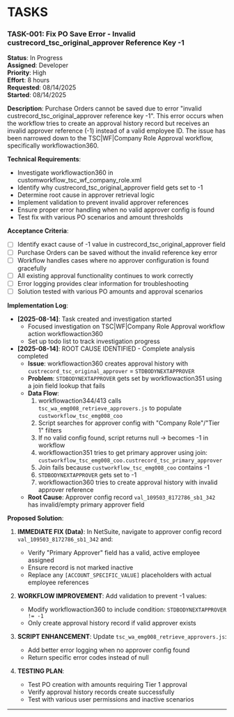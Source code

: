 # TASKS

### TASK-001: Fix PO Save Error - Invalid custrecord_tsc_original_approver Reference Key -1
**Status**: In Progress  
**Assigned**: Developer  
**Priority**: High  
**Effort**: 8 hours  
**Requested**: 08/14/2025  
**Started**: 08/14/2025  

**Description**: Purchase Orders cannot be saved due to error "invalid custrecord_tsc_original_approver reference key -1". This error occurs when the workflow tries to create an approval history record but receives an invalid approver reference (-1) instead of a valid employee ID. The issue has been narrowed down to the TSC|WF|Company Role Approval workflow, specifically workflowaction360.

**Technical Requirements**:
- Investigate workflowaction360 in customworkflow_tsc_wf_company_role.xml
- Identify why custrecord_tsc_original_approver field gets set to -1
- Determine root cause in approver retrieval logic
- Implement validation to prevent invalid approver references
- Ensure proper error handling when no valid approver config is found
- Test fix with various PO scenarios and amount thresholds

**Acceptance Criteria**:
- [ ] Identify exact cause of -1 value in custrecord_tsc_original_approver field
- [ ] Purchase Orders can be saved without the invalid reference key error
- [ ] Workflow handles cases where no approver configuration is found gracefully
- [ ] All existing approval functionality continues to work correctly
- [ ] Error logging provides clear information for troubleshooting
- [ ] Solution tested with various PO amounts and approval scenarios

**Implementation Log**:
- **[2025-08-14]**: Task created and investigation started
  - Focused investigation on TSC|WF|Company Role Approval workflow action workflowaction360
  - Set up todo list to track investigation progress
- **[2025-08-14]**: ROOT CAUSE IDENTIFIED - Complete analysis completed
  - **Issue**: workflowaction360 creates approval history with `custrecord_tsc_original_approver` = `STDBODYNEXTAPPROVER`
  - **Problem**: `STDBODYNEXTAPPROVER` gets set by workflowaction351 using a join field lookup that fails
  - **Data Flow**: 
    1. workflowaction344/413 calls `tsc_wa_emg008_retrieve_approvers.js` to populate `custworkflow_tsc_emg008_coo`
    2. Script searches for approver config with "Company Role"/"Tier 1" filters
    3. If no valid config found, script returns null → becomes -1 in workflow
    4. workflowaction351 tries to get primary approver using join: `custworkflow_tsc_emg008_coo.custrecord_tsc_primary_approver`
    5. Join fails because `custworkflow_tsc_emg008_coo` contains -1
    6. `STDBODYNEXTAPPROVER` gets set to -1
    7. workflowaction360 tries to create approval history with invalid approver reference
  - **Root Cause**: Approver config record `val_109503_8172786_sb1_342` has invalid/empty primary approver field

**Proposed Solution**:
1. **IMMEDIATE FIX (Data)**: In NetSuite, navigate to approver config record `val_109503_8172786_sb1_342` and:
   - Verify "Primary Approver" field has a valid, active employee assigned
   - Ensure record is not marked inactive
   - Replace any `[ACCOUNT_SPECIFIC_VALUE]` placeholders with actual employee references

2. **WORKFLOW IMPROVEMENT**: Add validation to prevent -1 values:
   - Modify workflowaction360 to include condition: `STDBODYNEXTAPPROVER != -1`
   - Only create approval history record if valid approver exists

3. **SCRIPT ENHANCEMENT**: Update `tsc_wa_emg008_retrieve_approvers.js`:
   - Add better error logging when no approver config found
   - Return specific error codes instead of null

4. **TESTING PLAN**:
   - Test PO creation with amounts requiring Tier 1 approval
   - Verify approval history records create successfully
   - Test with various user permissions and inactive scenarios

---